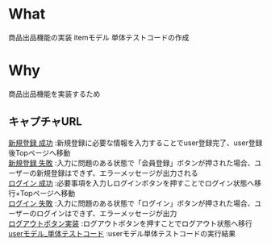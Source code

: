 # What
商品出品機能の実装
itemモデル 単体テストコードの作成

# Why
商品出品機能を実装するため  

## キャプチャURL
[新規登録 成功](https://gyazo.com/ac471226e151281f9886158d0b02de43) :新規登録に必要な情報を入力することでuser登録完了、user登録後Topページへ移動  
[新規登録 失敗](https://gyazo.com/3a39c4f5339e2e474fcf8ccb0ff6808d) :入力に問題のある状態で「会員登録」ボタンが押された場合、ユーザーの新規登録はできず、エラーメッセージが出力される  
[ログイン 成功](https://gyazo.com/fd8dd250564f840b6c0ed708d19d1b86) :必要事項を入力しログインボタンを押すことでログイン状態へ移行+Topページへ移動  
[ログイン 失敗](https://gyazo.com/11490b0687c3fe57367557af30815364) :入力に問題のある状態で「ログイン」ボタンが押された場合、ユーザーのログインはできず、エラーメッセージが出力  
[ログアウトボタン実装](https://gyazo.com/d53436a2b0604e18aa4222361df1a7ba) :ログアウトボタンを押すことでログアウト状態へ移行  
[userモデル_単体テストコード](https://gyazo.com/f6ed785de01e99f3ff822a570891d008) :userモデル単体テストコードの実行結果 